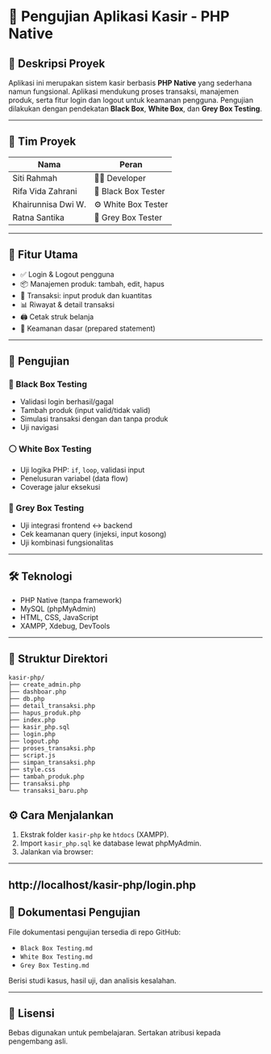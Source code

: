 # 🧾 Pengujian Aplikasi Kasir - PHP Native

## 📌 Deskripsi Proyek
Aplikasi ini merupakan sistem kasir berbasis **PHP Native** yang sederhana namun fungsional. Aplikasi mendukung proses transaksi, manajemen produk, serta fitur login dan logout untuk keamanan pengguna. Pengujian dilakukan dengan pendekatan **Black Box**, **White Box**, dan **Grey Box Testing**.

---

## 👥 Tim Proyek

| Nama                  | Peran                  |
|-----------------------|------------------------|
| Siti Rahmah           | 👨‍💻 Developer           |
| Rifa Vida Zahrani     | 🧪 Black Box Tester      |
| Khairunnisa Dwi W.     | ⚙️ White Box Tester      |
| Ratna Santika         | 🧩 Grey Box Tester       |

---

## 🚀 Fitur Utama

- ✅ Login & Logout pengguna
- 📦 Manajemen produk: tambah, edit, hapus
- 🛒 Transaksi: input produk dan kuantitas
- 📊 Riwayat & detail transaksi
- 🖨️ Cetak struk belanja
- 🔐 Keamanan dasar (prepared statement)

---

## 🧪 Pengujian

### 🔲 Black Box Testing
- Validasi login berhasil/gagal
- Tambah produk (input valid/tidak valid)
- Simulasi transaksi dengan dan tanpa produk
- Uji navigasi

### ⚪ White Box Testing
- Uji logika PHP: `if`, `loop`, validasi input
- Penelusuran variabel (data flow)
- Coverage jalur eksekusi

### 🔳 Grey Box Testing
- Uji integrasi frontend ↔ backend
- Cek keamanan query (injeksi, input kosong)
- Uji kombinasi fungsionalitas

---

## 🛠️ Teknologi

- PHP Native (tanpa framework)
- MySQL (phpMyAdmin)
- HTML, CSS, JavaScript
- XAMPP, Xdebug, DevTools

---

## 📁 Struktur Direktori

```
kasir-php/
├── create_admin.php
├── dashboar.php
├── db.php
├── detail_transaksi.php
├── hapus_produk.php
├── index.php
├── kasir_php.sql
├── login.php
├── logout.php
├── proses_transaksi.php
├── script.js
├── simpan_transaksi.php
├── style.css
├── tambah_produk.php
├── transaksi.php
└── transaksi_baru.php

```

## ⚙️ Cara Menjalankan

1. Ekstrak folder `kasir-php` ke `htdocs` (XAMPP).
2. Import `kasir_php.sql` ke database lewat phpMyAdmin.
3. Jalankan via browser:
---
   **http://localhost/kasir-php/login.php**
---

## 📑 Dokumentasi Pengujian

File dokumentasi pengujian tersedia di repo GitHub:
- `Black Box Testing.md`
- `White Box Testing.md`
- `Grey Box Testing.md`

Berisi studi kasus, hasil uji, dan analisis kesalahan.

---

## 📃 Lisensi

Bebas digunakan untuk pembelajaran. Sertakan atribusi kepada pengembang asli.
